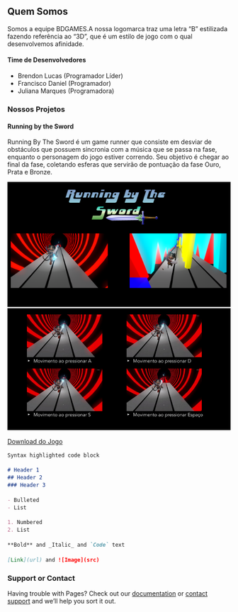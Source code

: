 ## Quem Somos

Somos a equipe BDGAMES.A nossa logomarca traz uma letra “B” estilizada fazendo referência ao “3D”, que é um estilo de jogo com o qual desenvolvemos afinidade.

#### Time de Desenvolvedores

* Brendon Lucas (Programador Líder)
* Francisco Daniel (Programador)
* Juliana Marques (Programadora)

### Nossos Projetos

#### Running by the Sword

Running By The Sword é um game runner que consiste em desviar de obstáculos que possuem sincronia com a música que se passa na fase, enquanto o personagem do jogo estiver correndo. Seu objetivo é chegar ao final da fase, coletando esferas que servirão de pontuação da fase Ouro, Prata e Bronze.

![Image](screenshot.png)
![Image](screenshot1.png)

[Download do Jogo](https://itch.io/jam/game-jam-ads-20201-part-i/rate/594968)

```markdown
Syntax highlighted code block

# Header 1
## Header 2
### Header 3

- Bulleted
- List

1. Numbered
2. List

**Bold** and _Italic_ and `Code` text

[Link](url) and ![Image](src)
```
### Support or Contact

Having trouble with Pages? Check out our [documentation](https://docs.github.com/categories/github-pages-basics/) or [contact support](https://github.com/contact) and we’ll help you sort it out.
